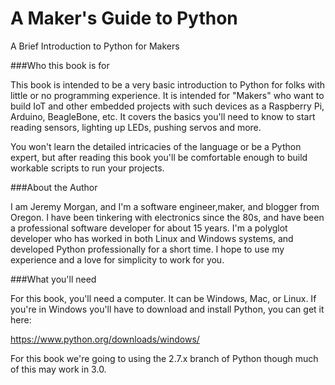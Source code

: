 # A Maker's Guide to Python

A Brief Introduction to Python for Makers




###Who this book is for

This book is intended to be a very basic introduction to Python for folks with little or no programming experience. It is intended for "Makers" who want to build IoT and other embedded projects with such devices as a Raspberry Pi, Arduino, BeagleBone, etc. It covers the basics you'll need to know to start reading sensors, lighting up LEDs, pushing servos and more.  

You won't learn the detailed intricacies of the language or be a Python expert, but after reading this book you'll be comfortable enough to build workable scripts to run your projects. 

###About the Author

I am Jeremy Morgan, and I'm a software engineer,maker, and blogger from Oregon. I have been tinkering with electronics since the 80s, and have been a professional software developer for about 15 years. I'm a polyglot developer who has worked in both Linux and Windows systems, and developed Python professionally for a short time. I hope to use my experience and a love for simplicity to work for you. 

###What you'll need

For this book, you'll need a computer. It can be Windows, Mac, or Linux. If you're in Windows you'll have to download and install Python, you can get it here:

https://www.python.org/downloads/windows/

For this book we're going to using the 2.7.x branch of Python though much of this may work in 3.0. 

